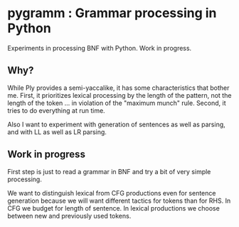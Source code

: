 # pygramm : Grammar processing in Python

Experiments in processing BNF with Python. 
Work in progress. 

## Why? 

While Ply provides a semi-yaccalike, it has some 
characteristics that bother me.  First, it prioritizes
lexical processing by the length of the pattern, 
not the length of the token ... in violation of the 
"maximum munch" rule.  Second, it tries to do everything
at run time. 

Also I want to experiment with generation of 
sentences as well as parsing, and with LL as well 
as LR parsing. 

## Work in progress

First step is just to read a grammar in BNF and try 
a bit of very simple processing. 

We want to distinguish lexical from CFG productions even for 
sentence generation because we will want different tactics for 
tokens than for RHS.  In CFG we budget for length of sentence. 
In lexical productions we choose between new and previously 
used tokens.  
